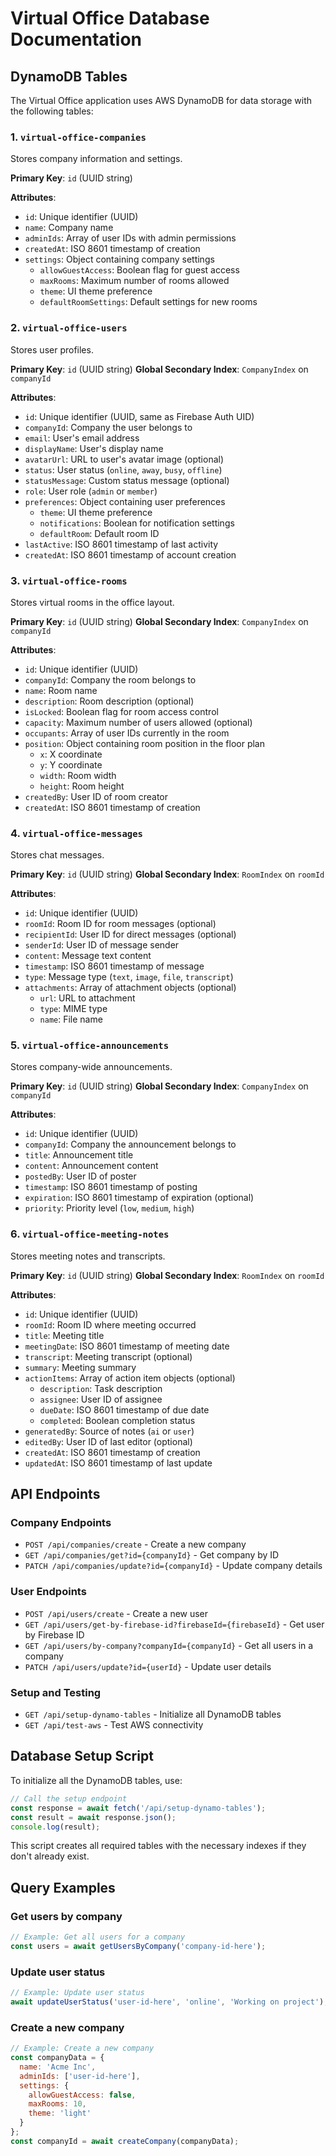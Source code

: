 # Virtual Office Database Documentation

## DynamoDB Tables

The Virtual Office application uses AWS DynamoDB for data storage with the following tables:

### 1. `virtual-office-companies`

Stores company information and settings.

**Primary Key**: `id` (UUID string)

**Attributes**:
- `id`: Unique identifier (UUID)
- `name`: Company name
- `adminIds`: Array of user IDs with admin permissions
- `createdAt`: ISO 8601 timestamp of creation
- `settings`: Object containing company settings
  - `allowGuestAccess`: Boolean flag for guest access
  - `maxRooms`: Maximum number of rooms allowed
  - `theme`: UI theme preference
  - `defaultRoomSettings`: Default settings for new rooms

### 2. `virtual-office-users`

Stores user profiles.

**Primary Key**: `id` (UUID string)
**Global Secondary Index**: `CompanyIndex` on `companyId`

**Attributes**:
- `id`: Unique identifier (UUID, same as Firebase Auth UID)
- `companyId`: Company the user belongs to
- `email`: User's email address
- `displayName`: User's display name
- `avatarUrl`: URL to user's avatar image (optional)
- `status`: User status (`online`, `away`, `busy`, `offline`)
- `statusMessage`: Custom status message (optional)
- `role`: User role (`admin` or `member`)
- `preferences`: Object containing user preferences
  - `theme`: UI theme preference
  - `notifications`: Boolean for notification settings
  - `defaultRoom`: Default room ID
- `lastActive`: ISO 8601 timestamp of last activity
- `createdAt`: ISO 8601 timestamp of account creation

### 3. `virtual-office-rooms`

Stores virtual rooms in the office layout.

**Primary Key**: `id` (UUID string)
**Global Secondary Index**: `CompanyIndex` on `companyId`

**Attributes**:
- `id`: Unique identifier (UUID)
- `companyId`: Company the room belongs to
- `name`: Room name
- `description`: Room description (optional)
- `isLocked`: Boolean flag for room access control
- `capacity`: Maximum number of users allowed (optional)
- `occupants`: Array of user IDs currently in the room
- `position`: Object containing room position in the floor plan
  - `x`: X coordinate
  - `y`: Y coordinate
  - `width`: Room width
  - `height`: Room height
- `createdBy`: User ID of room creator
- `createdAt`: ISO 8601 timestamp of creation

### 4. `virtual-office-messages`

Stores chat messages.

**Primary Key**: `id` (UUID string)
**Global Secondary Index**: `RoomIndex` on `roomId`

**Attributes**:
- `id`: Unique identifier (UUID)
- `roomId`: Room ID for room messages (optional)
- `recipientId`: User ID for direct messages (optional)
- `senderId`: User ID of message sender
- `content`: Message text content
- `timestamp`: ISO 8601 timestamp of message
- `type`: Message type (`text`, `image`, `file`, `transcript`)
- `attachments`: Array of attachment objects (optional)
  - `url`: URL to attachment
  - `type`: MIME type
  - `name`: File name

### 5. `virtual-office-announcements`

Stores company-wide announcements.

**Primary Key**: `id` (UUID string)
**Global Secondary Index**: `CompanyIndex` on `companyId`

**Attributes**:
- `id`: Unique identifier (UUID)
- `companyId`: Company the announcement belongs to
- `title`: Announcement title
- `content`: Announcement content
- `postedBy`: User ID of poster
- `timestamp`: ISO 8601 timestamp of posting
- `expiration`: ISO 8601 timestamp of expiration (optional)
- `priority`: Priority level (`low`, `medium`, `high`)

### 6. `virtual-office-meeting-notes`

Stores meeting notes and transcripts.

**Primary Key**: `id` (UUID string)
**Global Secondary Index**: `RoomIndex` on `roomId`

**Attributes**:
- `id`: Unique identifier (UUID)
- `roomId`: Room ID where meeting occurred
- `title`: Meeting title
- `meetingDate`: ISO 8601 timestamp of meeting date
- `transcript`: Meeting transcript (optional)
- `summary`: Meeting summary
- `actionItems`: Array of action item objects (optional)
  - `description`: Task description
  - `assignee`: User ID of assignee
  - `dueDate`: ISO 8601 timestamp of due date
  - `completed`: Boolean completion status
- `generatedBy`: Source of notes (`ai` or `user`)
- `editedBy`: User ID of last editor (optional)
- `createdAt`: ISO 8601 timestamp of creation
- `updatedAt`: ISO 8601 timestamp of last update

## API Endpoints

### Company Endpoints

- `POST /api/companies/create` - Create a new company
- `GET /api/companies/get?id={companyId}` - Get company by ID
- `PATCH /api/companies/update?id={companyId}` - Update company details

### User Endpoints

- `POST /api/users/create` - Create a new user
- `GET /api/users/get-by-firebase-id?firebaseId={firebaseId}` - Get user by Firebase ID
- `GET /api/users/by-company?companyId={companyId}` - Get all users in a company
- `PATCH /api/users/update?id={userId}` - Update user details

### Setup and Testing

- `GET /api/setup-dynamo-tables` - Initialize all DynamoDB tables
- `GET /api/test-aws` - Test AWS connectivity

## Database Setup Script

To initialize all the DynamoDB tables, use:

```javascript
// Call the setup endpoint
const response = await fetch('/api/setup-dynamo-tables');
const result = await response.json();
console.log(result);
```

This script creates all required tables with the necessary indexes if they don't already exist.

## Query Examples

### Get users by company

```javascript
// Example: Get all users for a company
const users = await getUsersByCompany('company-id-here');
```

### Update user status

```javascript
// Example: Update user status
await updateUserStatus('user-id-here', 'online', 'Working on project');
```

### Create a new company

```javascript
// Example: Create a new company
const companyData = {
  name: 'Acme Inc',
  adminIds: ['user-id-here'],
  settings: {
    allowGuestAccess: false,
    maxRooms: 10,
    theme: 'light'
  }
};
const companyId = await createCompany(companyData);
```
